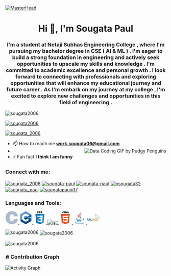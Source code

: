[![MasterHead](https://nielseniq.com/wp-content/uploads/sites/4/2021/02/data-science-icon-animation-banner-clockwise-4.gif)](https://in-imitable.io)

<h1 align="center">Hi 👋, I'm Sougata Paul</h1>
<h3 align="center">I'm a student at Netaji Subhas Engineering College , where I'm pursuing my bachelor degree in CSE ( AI & ML ) . I'm eager to build a strong foundation in engineering and actively seek opportunities to upscale my skills and knowledge . I'm committed to academic excellence and personal growth . I look forward to connecting with professionals and exploring opportunities that will enhance my educational journey and future career . As I'm embark on my journey at my college , I'm excited to explore new challenges and opportunities in this field of engineering .</h3>

<p align="left"> <img src="https://komarev.com/ghpvc/?username=sougata2006&label=Profile%20views&color=0e75b6&style=flat" alt="sougata2006" /> </p>

<p align="left"> <a href="https://github.com/ryo-ma/github-profile-trophy"><img src="https://github-profile-trophy.vercel.app/?username=sougata2006" alt="sougata2006" /></a> </p>

<p align="left"> <a href="https://twitter.com/sougata_2006" target="blank"><img src="https://img.shields.io/twitter/follow/sougata_2006?logo=twitter&style=for-the-badge" alt="sougata_2006" /></a> </p>

- 📫 How to reach me **work.sougata06@gmail.com**  
- <div align="right"><img src="https://imgs.search.brave.com/sNSjDm2hToSXuj-ku4WetpW-DnssN-PZi5Uh5P4Ghjo/rs:fit:860:0:0:0/g:ce/aHR0cHM6Ly9tZWRp/YTQuZ2lwaHkuY29t/L21lZGlhL3YxLlky/bGtQVGM1TUdJM05q/RXhNWE5pTlc1dmF6/Rm9PVzlwZFRCc04z/bHhibXM0YUhvd2My/bzJlbmt4Y3pZeWIz/SnZlRzF1Y0NabGNE/MTJNVjluYVdaelgz/TmxZWEpqYUNaamRE/MW4vMkl1ZFVIZEkw/NzVITDAyUGtrLzIw/MC5naWY.gif" alt="Data Coding GIF by Pudgy Penguins" width="200"></div>  
- ⚡ Fun fact **I think I am funny**

<h3 align="left">Connect with me:</h3>
<p align="left">
<a href="https://twitter.com/sougata_2006" target="blank"><img align="center" src="https://raw.githubusercontent.com/rahuldkjain/github-profile-readme-generator/master/src/images/icons/Social/twitter.svg" alt="sougata_2006" height="30" width="40" /></a>
<a href="https://linkedin.com/in/sougata-paul" target="blank"><img align="center" src="https://raw.githubusercontent.com/rahuldkjain/github-profile-readme-generator/master/src/images/icons/Social/linked-in-alt.svg" alt="sougata-paul" height="30" width="40" /></a>
<a href="https://stackoverflow.com/users/sougata-paul" target="blank"><img align="center" src="https://raw.githubusercontent.com/rahuldkjain/github-profile-readme-generator/master/src/images/icons/Social/stack-overflow.svg" alt="sougata-paul" height="30" width="40" /></a>
<a href="https://www.hackerrank.com/psougata32" target="blank"><img align="center" src="https://raw.githubusercontent.com/rahuldkjain/github-profile-readme-generator/master/src/images/icons/Social/hackerrank.svg" alt="psougata32" height="30" width="40" /></a>
<a href="https://www.leetcode.com/sougata_paul" target="blank"><img align="center" src="https://raw.githubusercontent.com/rahuldkjain/github-profile-readme-generator/master/src/images/icons/Social/leet-code.svg" alt="sougata_paul" height="30" width="40" /></a>
<a href="https://auth.geeksforgeeks.org/user/sougatapauin17" target="blank"><img align="center" src="https://raw.githubusercontent.com/rahuldkjain/github-profile-readme-generator/master/src/images/icons/Social/geeks-for-geeks.svg" alt="sougatapauin17" height="30" width="40" /></a>
</p>

<h3 align="left">Languages and Tools:</h3>
<p align="left"> <a href="https://www.cprogramming.com/" target="_blank" rel="noreferrer"> <img src="https://raw.githubusercontent.com/devicons/devicon/master/icons/c/c-original.svg" alt="c" width="40" height="40"/> </a> <a href="https://www.w3schools.com/cpp/" target="_blank" rel="noreferrer"> <img src="https://raw.githubusercontent.com/devicons/devicon/master/icons/cplusplus/cplusplus-original.svg" alt="cplusplus" width="40" height="40"/> </a> <a href="https://www.w3schools.com/css/" target="_blank" rel="noreferrer"> <img src="https://raw.githubusercontent.com/devicons/devicon/master/icons/css3/css3-original-wordmark.svg" alt="css3" width="40" height="40"/> </a> <a href="https://git-scm.com/" target="_blank" rel="noreferrer"> <img src="https://www.vectorlogo.zone/logos/git-scm/git-scm-icon.svg" alt="git" width="40" height="40"/> </a> <a href="https://www.w3.org/html/" target="_blank" rel="noreferrer"> <img src="https://raw.githubusercontent.com/devicons/devicon/master/icons/html5/html5-original-wordmark.svg" alt="html5" width="40" height="40"/> </a> <a href="https://www.java.com" target="_blank" rel="noreferrer"> <img src="https://raw.githubusercontent.com/devicons/devicon/master/icons/java/java-original.svg" alt="java" width="40" height="40"/> </a> <a href="https://www.mysql.com/" target="_blank" rel="noreferrer"> <img src="https://raw.githubusercontent.com/devicons/devicon/master/icons/mysql/mysql-original-wordmark.svg" alt="mysql" width="40" height="40"/> </a> </p>

<p><img align="left" src="https://github-readme-stats.vercel.app/api/top-langs?username=sougata2006&show_icons=true&locale=en&layout=compact" alt="sougata2006" /></p>

<p>&nbsp;<img align="center" src="https://github-readme-stats.vercel.app/api?username=sougata2006&show_icons=true&locale=en" alt="sougata2006" /></p>

<p><img align="center" src="https://github-readme-streak-stats.herokuapp.com/?user=sougata2006&" alt="sougata2006" /></p>

### 🔥 Contribution Graph

![Activity Graph](https://github-readme-activity-graph.vercel.app/graph?username=Sougata2006&theme=react-dark)
